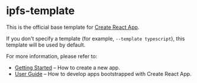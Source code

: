 # ipfs-template

This is the official base template for [Create React App](https://github.com/waylad/create-ipfs-dapp).

If you don't specify a template (for example, `--template typescript`), this template will be used by default.

For more information, please refer to:

- [Getting Started](https://create-ipfs-dapp.dev/docs/getting-started) – How to create a new app.
- [User Guide](https://create-ipfs-dapp.dev) – How to develop apps bootstrapped with Create React App.
